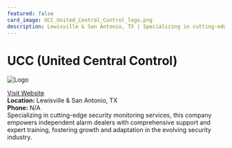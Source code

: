 ```yaml
---
featured: false
card_image: UCC_United_Central_Control_logo.png
description: Lewisville & San Antonio, TX | Specializing in cutting-edge security monitoring services, this company empowers independent alarm dealers with comprehensive support and expert training, fostering growth and adaptation in the evolving security industry.
---
```


# UCC (United Central Control)
<img src="UCC_United_Central_Control_logo.png" alt="Logo" style="max-width: 200px; height: auto;">

<a href="https://www.teamucc.com">Visit Website</a>  
**Location:** Lewisville & San Antonio, TX  
**Phone:** N/A <br>
Specializing in cutting-edge security monitoring services, this company empowers independent alarm dealers with comprehensive support and expert training, fostering growth and adaptation in the evolving security industry.
